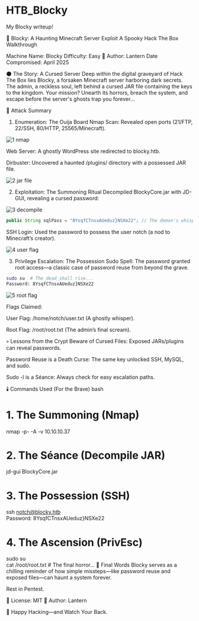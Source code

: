 # HTB_Blocky
My Blocky writeup!

👻 Blocky: A Haunting Minecraft Server Exploit
A Spooky Hack The Box Walkthrough

Machine Name: Blocky
Difficulty: Easy 👻
Author: Lantern
Date Compromised: April 2025

🌑 The Story: A Cursed Server
Deep within the digital graveyard of Hack The Box lies Blocky, a forsaken Minecraft server harboring dark secrets. The admin, a reckless soul, left behind a cursed JAR file containing the keys to the kingdom. Your mission? Unearth its horrors, breach the system, and escape before the server's ghosts trap you forever...

🔮 Attack Summary
1. Enumeration: The Ouija Board
Nmap Scan: Revealed open ports (21/FTP, 22/SSH, 80/HTTP, 25565/Minecraft).

![1 nmap](https://github.com/user-attachments/assets/a1604592-76ea-4f3f-8aec-90f85fb52774)


Web Server: A ghostly WordPress site redirected to blocky.htb.

Dirbuster: Uncovered a haunted /plugins/ directory with a possessed JAR file.

![2 jar file](https://github.com/user-attachments/assets/69db6f70-c1eb-46d7-9ddb-8a1a8613e729)


2. Exploitation: The Summoning Ritual
Decompiled BlockyCore.jar with JD-GUI, revealing a cursed password:


![3 decompile](https://github.com/user-attachments/assets/beb6d1bf-7557-4716-af46-1b335c4e231b)

```java
public String sqlPass = "8YsqfCTnsxAUeduz}NSXe22"; // The demon's whisper...
```

SSH Login: Used the password to possess the user notch (a nod to Minecraft’s creator).

![4 user flag](https://github.com/user-attachments/assets/c7bc7fed-1361-4e28-b14e-3f24ea92352a)


3. Privilege Escalation: The Possession
Sudo Spell: The password granted root access—a classic case of password reuse from beyond the grave.

```bash
sudo su  # The dead shall rise...
Password: 8YsqfCTnsxAUeduz}NSXe22
```

![5 root flag](https://github.com/user-attachments/assets/2893d472-19f7-45c0-9fc2-5581d26aefa8)


Flags Claimed:

User Flag: /home/notch/user.txt (A ghostly whisper).

Root Flag: /root/root.txt (The admin’s final scream).

💀 Lessons from the Crypt
Beware of Cursed Files: Exposed JARs/plugins can reveal passwords.

Password Reuse is a Death Curse: The same key unlocked SSH, MySQL, and sudo.

Sudo -l is a Séance: Always check for easy escalation paths.

🕯️ Commands Used (For the Brave)
bash
# 1. The Summoning (Nmap)  
nmap -p- -A -v 10.10.10.37  

# 2. The Séance (Decompile JAR)  
jd-gui BlockyCore.jar  

# 3. The Possession (SSH)  
ssh notch@blocky.htb  
Password: 8YsqfCTnsxAUeduz}NSXe22  

# 4. The Ascension (PrivEsc)  
sudo su  
cat /root/root.txt  # The final horror...
🔮 Final Words
Blocky serves as a chilling reminder of how simple missteps—like password reuse and exposed files—can haunt a system forever.

Rest in Pentest.

📜 License: MIT
👻 Author: Lantern


🎃 Happy Hacking—and Watch Your Back.
